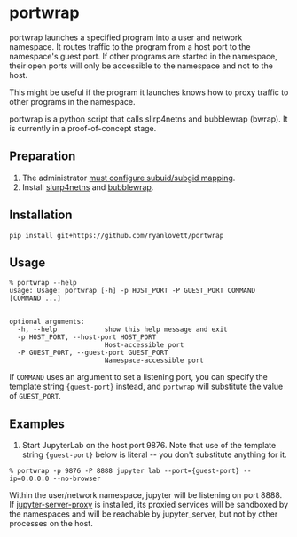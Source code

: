 portwrap
========
portwrap launches a specified program into a user and network namespace. It
routes traffic to the program from a host port to the namespace's guest port.
If other programs are started in the namespace, their open ports will only be
accessible to the namespace and not to the host.

This might be useful if the program it launches knows how to proxy traffic to other programs in the namespace.

portwrap is a python script that calls slirp4netns and bubblewrap (bwrap). It
is currently in a proof-of-concept stage.

Preparation
-----------

1. The administrator [must configure subuid/subgid mapping](https://rootlesscontaine.rs/getting-started/common/subuid/).
2. Install [slurp4netns](https://github.com/rootless-containers/slirp4netns) and [bubblewrap](https://github.com/containers/bubblewrap).

Installation
------------
```console
pip install git+https://github.com/ryanlovett/portwrap
```

Usage
-----
```console
% portwrap --help
usage: Usage: portwrap [-h] -p HOST_PORT -P GUEST_PORT COMMAND [COMMAND ...]


optional arguments:
  -h, --help            show this help message and exit
  -p HOST_PORT, --host-port HOST_PORT
                        Host-accessible port
  -P GUEST_PORT, --guest-port GUEST_PORT
                        Namespace-accessible port
```

If `COMMAND` uses an argument to set a listening port, you can specify the template string `{guest-port}` instead, and `portwrap` will substitute the value of `GUEST_PORT`.

Examples
--------
1. Start JupyterLab on the host port 9876. Note that use of the template string `{guest-port}` below is literal -- you don't substitute anything for it.

```console
% portwrap -p 9876 -P 8888 jupyter lab --port={guest-port} --ip=0.0.0.0 --no-browser
```

   Within the user/network namespace, jupyter will be listening on port 8888. If [jupyter-server-proxy](https://github.com/jupyterhub/jupyter-server-proxy) is installed, its proxied services will be sandboxed by the namespaces and will be reachable by jupyter_server, but not by other processes on the host.
